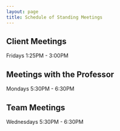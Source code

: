 ```yaml
---
layout: page
title: Schedule of Standing Meetings
---
```


## Client Meetings
Fridays 1:25PM - 3:00PM

## Meetings with the Professor
Mondays 5:30PM - 6:30PM

## Team Meetings
Wednesdays 5:30PM - 6:30PM
